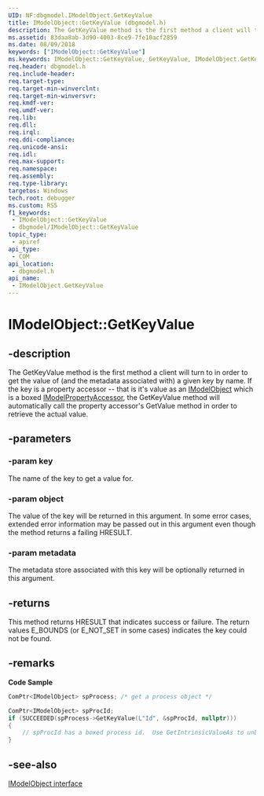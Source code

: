 ```yaml
---
UID: NF:dbgmodel.IModelObject.GetKeyValue
title: IModelObject::GetKeyValue (dbgmodel.h)
description: The GetKeyValue method is the first method a client will turn to in order to get the value of (and the metadata associated with) a given key by name.
ms.assetid: 83daa8ab-3d90-4003-8ce9-7fe10acf2859
ms.date: 08/09/2018
keywords: ["IModelObject::GetKeyValue"]
ms.keywords: IModelObject::GetKeyValue, GetKeyValue, IModelObject.GetKeyValue, IModelObject::GetKeyValue, IModelObject.GetKeyValue
req.header: dbgmodel.h
req.include-header: 
req.target-type: 
req.target-min-winverclnt: 
req.target-min-winversvr: 
req.kmdf-ver: 
req.umdf-ver: 
req.lib: 
req.dll: 
req.irql: 
req.ddi-compliance: 
req.unicode-ansi: 
req.idl: 
req.max-support: 
req.namespace: 
req.assembly: 
req.type-library: 
targetos: Windows
tech.root: debugger
ms.custom: RS5
f1_keywords:
 - IModelObject::GetKeyValue
 - dbgmodel/IModelObject::GetKeyValue
topic_type:
 - apiref
api_type:
 - COM
api_location:
 - dbgmodel.h
api_name:
 - IModelObject.GetKeyValue
---
```


# IModelObject::GetKeyValue


## -description

The GetKeyValue method is the first method a client will turn to in order to get the value of (and the metadata associated with) a given key by name. If the key is a property accessor -- that is it's value as an [IModelObject](nn-dbgmodel-imodelobject.md) which is a boxed [IModelPropertyAccessor](nn-dbgmodel-imodelpropertyaccessor.md), the GetKeyValue method will automatically call the property accessor's GetValue method in order to retrieve the actual value.

## -parameters

### -param key

The name of the key to get a value for.

### -param object

The value of the key will be returned in this argument. In some error cases, extended error information may be passed out in this argument even though the method returns a failing HRESULT.

### -param metadata

The metadata store associated with this key will be optionally returned in this argument.

## -returns

This method returns HRESULT that indicates success or failure. The return values E_BOUNDS (or E_NOT_SET in some cases) indicates the key could not be found.

## -remarks

**Code Sample**

```cpp
ComPtr<IModelObject> spProcess; /* get a process object */

ComPtr<IModelObject> spProcId;
if (SUCCEEDED(spProcess->GetKeyValue(L"Id", &spProcId, nullptr)))
{
    // spProcId has a boxed process id.  Use GetIntrinsicValueAs to unbox it.
}
```

## -see-also

[IModelObject interface](nn-dbgmodel-imodelobject.md)

